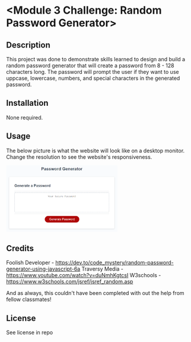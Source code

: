 # <Module 3 Challenge: Random Password Generator>

## Description

This project was done to demonstrate skills learned to design and build a random password generator that will create a password from 8 - 128 characters long. The password will prompt the user if they want to use uppcase, lowercase, numbers, and special characters in the generated password.

## Installation

None required.

## Usage

The below picture is what the website will look like on a desktop monitor. Change the resolution to see the website's responsiveness.

<img src="./Assets/03-javascript-homework-demo.png" alt="Screenshot of Password Button" style="display: inline-block; margin 0 auto; max-width: 300px">

## Credits

Foolish Developer - https://dev.to/code_mystery/random-password-generator-using-javascript-6a
Traversy Media - https://www.youtube.com/watch?v=duNmhKgtcsI
W3schools - https://www.w3schools.com/jsref/jsref_random.asp

And as always, this couldn't have been completed with out the help from fellow classmates!

## License

See license in repo